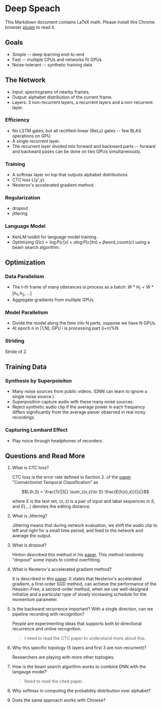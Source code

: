 # Deep Speach

This Markdown document contains LaTeX math. Please install this Chrome
browser
[plugin](https://chrome.google.com/webstore/detail/markdown-reader/gpoigdifkoadgajcincpilkjmejcaanc?hl=en)
to read it.


## Goals

* Simple -- deep learning end-to-end
* Fast -- multiple CPUs and networks fit GPUs
* Noise-tolerant -- synthetic training data

## The Network

* Input: spectrograms of nearby frames.
* Output: alphabet distribution of the current frame.
* Layers: 3 non-recurrent layers, a recurrent layers and a non-recurrent layer.

### Efficiency

* No LSTM gates, but all rectified-linear (ReLu) gates -- few BLAS
  operations on GPU.
* A single recurrent layer.
* The recurrent layer divided into forward and backward parts --
  forward and backward pases can be done on two GPUs simultaneiously.

### Training

* A softmax layer on top that outputs alphabet distributions.
* CTC loss L(y',y).
* Nesterov's accelerated gradient method.

### Regularization

* dropout
* jittering

### Language Model

* KenLM toolkit for language model training.
* Optimizing $Q(c) = \log P(c|x) + α \log P(c|lm) + β \text{word_count}(c)$ using a beam search algorithm.

## Optimization

### Data Parallelism

* The t-th frame of many utterances is process as a batch: $W * H_t = W * [h_1, h_2, ...]$
* Aggregate gradients from multiple GPUs

### Model Parallelism

* Divide the model along the time into N parts, suppose we have N GPUs.
* At epoch n in [1,N], GPU i is processing part (i+n)%N.

### Striding

Stride of 2.

## Training Data

### Synthesis by Superpoisiton

* Many noise sources from public videos. (DNN can learn to ignore a
  single noise source.)
* Superposition capture audio with these many noise sources.
* Reject synthetic audio clip if the average power in each frequency
  differs significantly from the average pwoer observed in real noisy
  recordings.

### Capturing Lombard Effect

* Play noice through headphones of recorders.


## Questions and Read More

1. What is CTC loss?

   CTC loss is the error rate defined in Section 2. of the
   [paper](ftp://ftp.idsia.ch/pub/juergen/icml2006.pdf) "Connectionist
   Temporal Classification" as

   $$L(h,S) = \frac{1}{|S|} \sum_{(x,z)\in S} \frac{E(h(x),z)}{|z|}$$

   where $S$ is the test set, $(x,z)$ is a pair of input and label
   sequences in $S$, and $E(.,.)$ denotes the editing distance.

1. What is Jittering?

   Jittering means that during network evaluation, we shift the audio
   clip to left and right for a small time period, and feed to the
   network and average the output.

1. What is dropout?

   Hinton described this method in his
   [paper](http://arxiv.org/pdf/1207.0580.pdf). This method randomly
   "dropout" some inputs to control overfitting.

1. What is Nesterov's accelerated gradient method?

   It is described in this
   [paper](http://papers.nips.cc/paper/5346-sequence-to-sequence-learning-with-neural-networks.pdf). It
   states that Nesterov's accelerated gradient, a first-order SGD
   method, can achieve the performance of the Hessien-Free, a
   second-order method, when we use well-designed initialize and a
   particular type of slowly increasing schedule for the momentum
   parameter.

1. Is the backward recurrence important? With a single direction, can
   we pipeline recording with recognition?

   People are experimenting ideas that supports both bi-directional
   recurrence and online recognition.

   > I need to read the CTC paper to understand more about this.

1. Why this specific topology (5 layers and first 3 are non-recurrent)?

   Researchers are playing with more other toplogies.

1. How is the beam search algorithm works to combine DNN with the langauge model?

   > Need to read the cited paper.

1. Why softmax in computing the probability distribution over alphabet?
1. Does the same approach works with Chinese?

